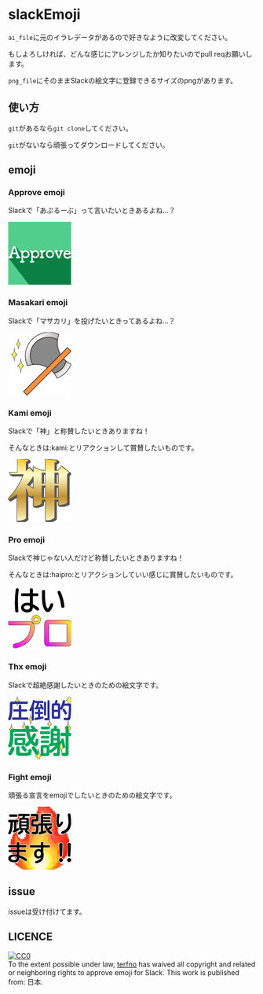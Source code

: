 # slackEmoji
`ai_file`に元のイラレデータがあるので好きなように改変してください。

もしよろしければ、どんな感じにアレンジしたか知りたいのでpull reqお願いします。

`png_file`にそのままSlackの絵文字に登録できるサイズのpngがあります。

## 使い方
`git`があるなら`git clone`してください。

`git`がないなら頑張ってダウンロードしてください。

## emoji
### Approve emoji
Slackで「あぷるーぶ」って言いたいときあるよね…？

![img](./png_file/approve.png)

### Masakari emoji
Slackで「マサカリ」を投げたいときってあるよね…？

![img](./png_file/masakari.png)

### Kami emoji
Slackで「神」と称賛したいときありますね！

そんなときは:kami:とリアクションして賞賛したいものです。

![img](./png_file/kami.png)

### Pro emoji
Slackで神じゃない人だけど称賛したいときありますね！

そんなときは:haipro:とリアクションしていい感じに賞賛したいものです。

![img](./png_file/pro.png)

### Thx emoji
Slackで超絶感謝したいときのための絵文字です。

![img](./png_file/thanks.png)

### Fight emoji
頑張る宣言をemojiでしたいときのための絵文字です。

![img](./png_file/fight.png)

## issue
issueは受け付けてます。

## LICENCE
<p xmlns:dct="http://purl.org/dc/terms/" xmlns:vcard="http://www.w3.org/2001/vcard-rdf/3.0#">
  <a rel="license"
     href="http://creativecommons.org/publicdomain/zero/1.0/">
    <img src="http://i.creativecommons.org/p/zero/1.0/88x31.png" style="border-style: none;" alt="CC0" />
  </a>
  <br />
  To the extent possible under law,
  <a rel="dct:publisher"
     href="terfno.github.io">
    <span property="dct:title">terfno</span></a>
  has waived all copyright and related or neighboring rights to
  <span property="dct:title">approve emoji for Slack</span>.
This work is published from:
<span property="vcard:Country" datatype="dct:ISO3166"
      content="JP" about="terfno.github.io">
  日本</span>.
</p>

